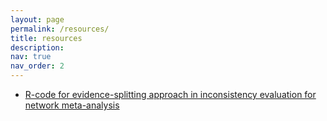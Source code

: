 ```yaml
---
layout: page
permalink: /resources/
title: resources
description: 
nav: true
nav_order: 2
---
```


- [R-code for evidence-splitting approach in inconsistency evaluation for network meta-analysis][metaspectrum]



[metaspectrum]: https://github.com/littlecanargie/metaspectrum
